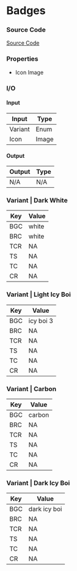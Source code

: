 # Badges

### Source Code
[Source Code](https://i.pinimg.com/originals/18/53/87/185387f0fea238da58c48efe41093347.jpg)

### Properties
* Icon Image

### I/O
#### Input
| Input | Type |
|-----|-------|
| Variant |   Enum    |
| Icon |   Image    |


#### Output
| Output | Type |
|-----|-------|
| N/A |   N/A    |

### Variant | Dark White

| Key | Value |
|-----|-------|
| BGC | white      |
| BRC | white      |
| TCR | NA      |
| TS  | NA    |
| TC  | NA    |
| CR  | NA    |

### Variant | Light Icy Boi

| Key | Value |
|-----|-------|
| BGC | icy boi 3      |
| BRC | NA      |
| TCR | NA      |
| TS  | NA      |
| TC  | NA      |
| CR  | NA      |

### Variant | Carbon

| Key | Value |
|-----|-------|
| BGC | carbon |
| BRC | NA      |
| TCR | NA      |
| TS  | NA      |
| TC  | NA      |
| CR  | NA      |

### Variant | Dark Icy Boi

| Key | Value |
|-----|-------|
| BGC | dark icy boi |
| BRC |  NA     |
| TCR |  NA     |
| TS  |  NA     |
| TC  |  NA     |
| CR  |  NA     |